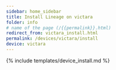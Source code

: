 ```yaml
---
sidebar: home_sidebar
title: Install Lineage on victara
folder: info
# name of the page (/{{permalink}}.html)
redirect_from: victara_install.html
permalink: /devices/victara/install
device: victara
---
```

{% include templates/device_install.md %}
